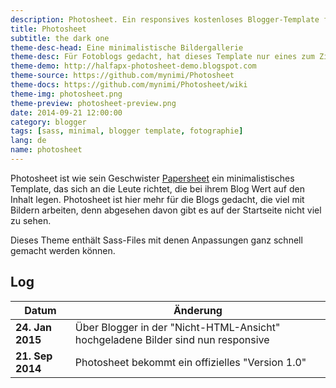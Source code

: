 ```yaml
---
description: Photosheet. Ein responsives kostenloses Blogger-Template für Fotoblogger
title: Photosheet
subtitle: the dark one
theme-desc-head: Eine minimalistische Bildergallerie
theme-desc: Für Fotoblogs gedacht, hat dieses Template nur eines zum Ziel&colon; die Bilder in den Vordergrund zu stellen
theme-demo: http://halfapx-photosheet-demo.blogspot.com
theme-source: https://github.com/mynimi/Photosheet
theme-docs: https://github.com/mynimi/Photosheet/wiki
theme-img: photosheet.png
theme-preview: photosheet-preview.png
date: 2014-09-21 12:00:00
category: blogger
tags: [sass, minimal, blogger template, fotographie]
lang: de
name: photosheet
---
```


Photosheet ist wie sein Geschwister [Papersheet](/themes/photosheet) ein minimalistisches Template, das sich an die Leute richtet, die bei ihrem Blog Wert auf den Inhalt legen. Photosheet ist hier mehr für die Blogs gedacht, die viel mit Bildern arbeiten, denn abgesehen davon gibt es auf der Startseite nicht viel zu sehen.

Dieses Theme enthält Sass-Files mit denen Anpassungen ganz schnell gemacht werden können.

## Log

Datum | Änderung
--- | ---
**24. Jan 2015** | Über Blogger in der "Nicht-HTML-Ansicht" hochgeladene Bilder sind nun responsive
**21. Sep 2014** | Photosheet bekommt ein offizielles "Version 1.0"
